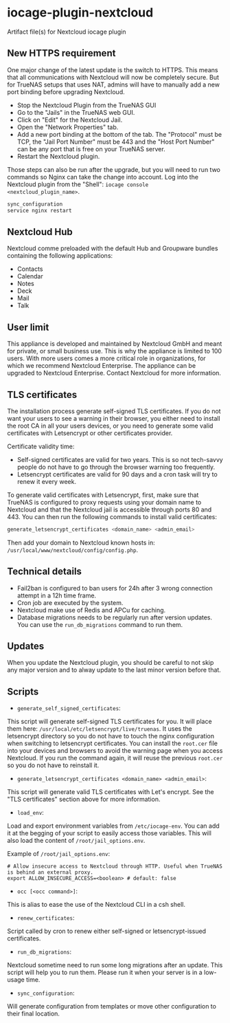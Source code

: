 # iocage-plugin-nextcloud

Artifact file(s) for Nextcloud iocage plugin

## New HTTPS requirement

One major change of the latest update is the switch to HTTPS. This means that all communications with Nextcloud will now be completely secure.
But for TrueNAS setups that uses NAT, admins will have to manually add a new port binding before upgrading Nextcloud.

- Stop the Nextcloud Plugin from the TrueNAS GUI
- Go to the "Jails" in the TrueNAS web GUI.
- Click on "Edit" for the Nextcloud Jail.
- Open the "Network Properties" tab.
- Add a new port binding at the bottom of the tab. The "Protocol" must be TCP, the "Jail Port Number" must be 443 and the "Host Port Number" can be any port that is free on your TrueNAS server.
- Restart the Nextcloud plugin.

Those steps can also be run after the upgrade, but you will need to run two commands so Nginx can take the change into account. Log into the Nextcloud plugin from the "Shell": `iocage console <nextcloud_plugin_name>`.

```bash
sync_configuration
service nginx restart
```

## Nextcloud Hub

Nextcloud comme preloaded with the default Hub and Groupware bundles containing the following applications:

- Contacts
- Calendar
- Notes
- Deck
- Mail
- Talk

## User limit

This appliance is developed and maintained by Nextcloud GmbH and meant for private, or small business use. This is why the appliance is limited to 100 users. With more users comes a more critical role in organizations, for which we recommend Nextcloud Enterprise. The appliance can be upgraded to Nextcloud Enterprise. Contact Nextcloud for more information.

## TLS certificates

The installation process generate self-signed TLS certificates. If you do not want your users to see a warning in their browser, you either need to install the root CA in all your users devices, or you need to generate some valid certificates with Letsencrypt or other certificates provider.

Certificate validity time:

- Self-signed certificates are valid for two years. This is so not tech-savvy people do not have to go through the browser warning too frequently.
- Letsencrypt certificates are valid for 90 days and a cron task will try to renew it every week.

To generate valid certificates with Letsencrypt, first, make sure that TrueNAS is configured to proxy requests using your domain name to Nextcloud and that the Nextcloud jail is accessible through ports 80 and 443. You can then run the following commands to install valid certificates:

```bash
generate_letsencrypt_certificates <domain_name> <admin_email>
```

Then add your domain to Nextcloud known hosts in: `/usr/local/www/nextcloud/config/config.php`.

## Technical details

- Fail2ban is configured to ban users for 24h after 3 wrong connection attempt in a 12h time frame.
- Cron job are executed by the system.
- Nextcloud make use of Redis and APCu for caching.
- Database migrations needs to be regularly run after version updates. You can use the `run_db_migrations` command to run them.

## Updates

When you update the Nextcloud plugin, you should be careful to not skip any major version and to alway update to the last minor version before that.

## Scripts

- `generate_self_signed_certificates`:

This script will generate self-signed TLS certificates for you. It will place them here: `/usr/local/etc/letsencrypt/live/truenas`. It uses the letsencrypt directory so you do not have to touch the nginx configuration when switching to letsencrypt certificates. You can install the `root.cer` file into your devices and browsers to avoid the warning page when you access Nextcloud. If you run the command again, it will reuse the previous `root.cer` so you do not have to reinstall it.

- `generate_letsencrypt_certificates <domain_name> <admin_email>`:

This script will generate valid TLS certificates with Let's encrypt. See the "TLS certificates" section above for more information.

- `load_env`:

Load and export environment variables from `/etc/iocage-env`. You can add it at the begging of your script to easily access those variables.
This will also load the content of `/root/jail_options.env`.

Example of `/root/jail_options.env`:

```shell
# Allow insecure access to Nextcloud through HTTP. Useful when TrueNAS is behind an external proxy.
export ALLOW_INSECURE_ACCESS=<boolean> # default: false
```

- `occ [<occ command>]`:

This is alias to ease the use of the Nextcloud CLI in a csh shell.

- `renew_certificates`:

Script called by cron to renew either self-signed or letsencrypt-issued certificates.

- `run_db_migrations`:

Nextcloud sometime need to run some long migrations after an update. This script will help you to run them. Please run it when your server is in a low-usage time.

- `sync_configuration`:

Will generate configuration from templates or move other configuration to their final location.
